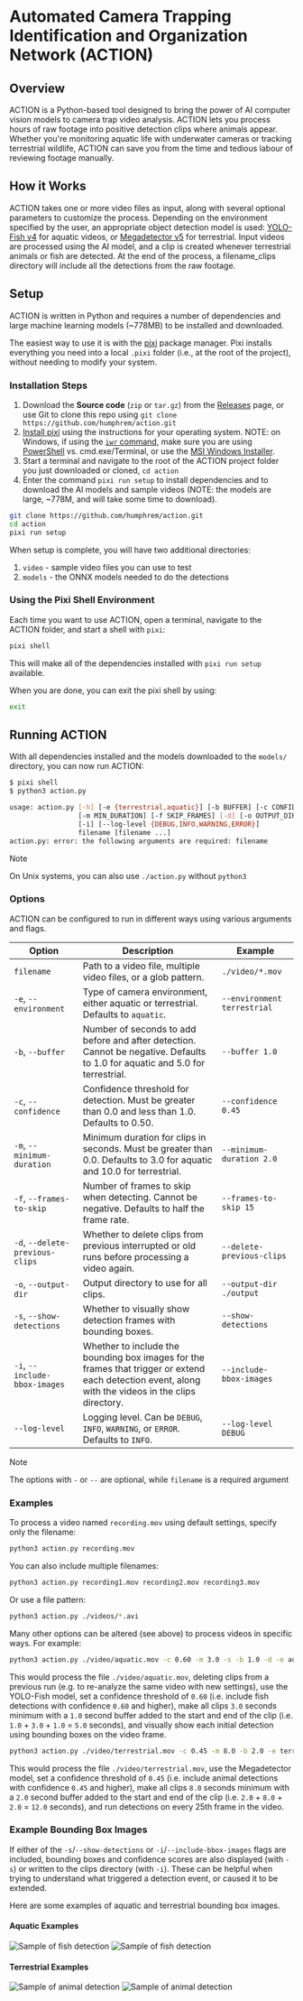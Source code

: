# Automated Camera Trapping Identification and Organization Network (ACTION)

## Overview

ACTION is a Python-based tool designed to bring the power of AI computer vision models to camera trap video analysis. ACTION lets you process hours of raw footage into positive detection clips where animals appear. Whether you're monitoring aquatic life with underwater cameras or tracking terrestrial wildlife, ACTION can save you from the time and tedious labour of reviewing footage manually.

## How it Works

ACTION takes one or more video files as input, along with several optional parameters to customize the process. Depending on the environment specified by the user, an appropriate object detection model is used: [YOLO-Fish v4](https://github.com/tamim662/YOLO-Fish) for aquatic videos, or [Megadetector v5](https://github.com/microsoft/CameraTraps/blob/main/megadetector.md) for terrestrial. Input videos are processed using the AI model, and a clip is created whenever terrestrial animals or fish are detected. At the end of the process, a filename_clips directory will include all the detections from the raw footage.

## Setup

ACTION is written in Python and requires a number of dependencies and large machine learning models (~778MB) to be installed and downloaded.

The easiest way to use it is with the [pixi](https://prefix.dev/docs/pixi/overview) package manager. Pixi installs everything you need into a local `.pixi` folder (i.e., at the root of the project), without needing to modify your system.

### Installation Steps

1. Download the **Source code** (`zip` or `tar.gz`) from the [Releases](https://github.com/humphrem/action/releases) page, or use Git to clone this repo using `git clone https://github.com/humphrem/action.git`
2. [Install pixi](https://prefix.dev/docs/pixi/overview#installation) using the instructions for your operating system.  NOTE: on Windows, if using the [`iwr` command](https://learn.microsoft.com/en-us/powershell/module/microsoft.powershell.utility/invoke-webrequest?view=powershell-7.3), make sure you are using [PowerShell](https://learn.microsoft.com/en-us/powershell/scripting/overview?view=powershell-7.3) vs. cmd.exe/Terminal, or use the [MSI Windows Installer](https://prefix.dev/docs/pixi/overview#windows-installer).
3. Start a terminal and navigate to the root of the ACTION project folder you just downloaded or cloned, `cd action`
4. Enter the command `pixi run setup` to install dependencies and to download the AI models and sample videos (NOTE: the models are large, ~778M, and will take some time to download).

```sh
git clone https://github.com/humphrem/action.git
cd action
pixi run setup
```

When setup is complete, you will have two additional directories:

1. `video` - sample video files you can use to test
2. `models` - the ONNX models needed to do the detections

### Using the Pixi Shell Environment

Each time you want to use ACTION, open a terminal, navigate to the ACTION folder, and start a shell with `pixi`:

```sh
pixi shell
```

This will make all of the dependencies installed with `pixi run setup` available.

When you are done, you can exit the pixi shell by using:

```sh
exit
```

## Running ACTION

With all dependencies installed and the models downloaded to the `models/` directory, you can now run ACTION:

```sh
$ pixi shell
$ python3 action.py

usage: action.py [-h] [-e {terrestrial,aquatic}] [-b BUFFER] [-c CONFIDENCE]
                 [-m MIN_DURATION] [-f SKIP_FRAMES] [-d] [-o OUTPUT_DIR] [-s]
                 [-i] [--log-level {DEBUG,INFO,WARNING,ERROR}]
                 filename [filename ...]
action.py: error: the following arguments are required: filename
```

> [!NOTE]
> On Unix systems, you can also use `./action.py` without `python3`

### Options

ACTION can be configured to run in different ways using various arguments and flags.

| Option | Description | Example |
| --- | --- | --- |
| `filename` | Path to a video file, multiple video files, or a glob pattern. | `./video/*.mov` |
| `-e`, `--environment` | Type of camera environment, either aquatic or terrestrial. Defaults to `aquatic`. | `--environment terrestrial` |
| `-b`, `--buffer` | Number of seconds to add before and after detection. Cannot be negative. Defaults to 1.0 for aquatic and 5.0 for terrestrial. | `--buffer 1.0` |
| `-c`, `--confidence` | Confidence threshold for detection. Must be greater than 0.0 and less than 1.0. Defaults to 0.50. | `--confidence 0.45` |
| `-m`, `--minimum-duration` | Minimum duration for clips in seconds. Must be greater than 0.0. Defaults to 3.0 for aquatic and 10.0 for terrestrial. | `--minimum-duration 2.0` |
| `-f`, `--frames-to-skip` | Number of frames to skip when detecting. Cannot be negative. Defaults to half the frame rate. | `--frames-to-skip 15` |
| `-d`, `--delete-previous-clips` | Whether to delete clips from previous interrupted or old runs before processing a video again. | `--delete-previous-clips` |
| `-o`, `--output-dir` | Output directory to use for all clips. | `--output-dir ./output` |
| `-s`, `--show-detections` | Whether to visually show detection frames with bounding boxes. | `--show-detections` |
| `-i`, `--include-bbox-images` | Whether to include the bounding box images for the frames that trigger or extend each detection event, along with the videos in the clips directory. | `--include-bbox-images` |
| `--log-level` | Logging level. Can be `DEBUG`, `INFO`, `WARNING`, or `ERROR`. Defaults to `INFO`. | `--log-level DEBUG` |

> [!NOTE]
> The options with `-` or `--` are optional, while `filename` is a required argument

### Examples

To process a video named `recording.mov` using default settings, specify only the filename:

```sh
python3 action.py recording.mov
```

You can also include multiple filenames:

```sh
python3 action.py recording1.mov recording2.mov recording3.mov
```

Or use a file pattern:

```sh
python3 action.py ./videos/*.avi
```

Many other options can be altered (see above) to process videos in specific ways. For example:

```sh
python3 action.py ./video/aquatic.mov -c 0.60 -m 3.0 -s -b 1.0 -d -e aquatic
```

This would process the file `./video/aquatic.mov`, deleting clips from a previous run (e.g. to re-analyze the same video with new settings), use the YOLO-Fish model, set a confidence threshold of `0.60` (i.e. include fish detections with confidence `0.60` and higher), make all clips `3.0` seconds minimum with a `1.0` second buffer added to the start and end of the clip (i.e. `1.0` + `3.0` + `1.0` = `5.0` seconds), and visually show each initial detection using bounding boxes on the video frame.

```sh
python3 action.py ./video/terrestrial.mov -c 0.45 -m 8.0 -b 2.0 -e terrestrial -f 25
```

This would process the file `./video/terrestrial.mov`, use the Megadetector model, set a confidence threshold of `0.45` (i.e. include animal detections with confidence `0.45` and higher), make all clips `8.0` seconds minimum with a `2.0` second buffer added to the start and end of the clip (i.e. `2.0` + `8.0` + `2.0` = `12.0` seconds), and run detections on every 25th frame in the video.

### Example Bounding Box Images

If either of the `-s`/`--show-detections` or `-i`/`--include-bbox-images` flags are included, bounding boxes and confidence scores are also displayed (with `-s`) or written to the clips directory (with `-i`).  These can be helpful when trying to understand what triggered a detection event, or caused it to be extended.

Here are some examples of aquatic and terrestrial bounding box images.

#### Aquatic Examples

![Sample of fish detection](screenshots/fish-example.png)
![Sample of fish detection](screenshots/fish-example-2.jpg)

#### Terrestrial Examples

![Sample of animal detection](screenshots/animal-example-1.png)
![Sample of animal detection](screenshots/animal-example-2.jpg)
